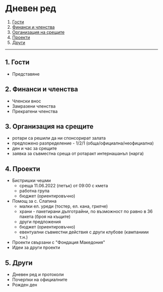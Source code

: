 # Дневен ред

1. [Гости](#1-гости)  
2. [Финанси и членства](#2-финанси-и-членства)  
3. [Организация на срещите](#3-организация-на-срещите)  
4. [Проекти](#4-проекти)  
5. [Други](#5-други)  

---

## 1. Гости

- Представяне

## 2. Финанси и членства

- Членски внос
- Замразени членства
- Прекратени членства

## 3. Организация на срещите

- ротари са решили да ни спонсорират залата
- предложено разпределение - 1/2/1 (обща/официална/неофициална)
- ден и час за срещите
- заявка за съвместна среща от ротаракт интернашанъл (нарга)

## 4. Проекти

- Бистришки чешми
  - среща 11.06.2022 (петък) от 09:00 с кмета
  - работна група
  - бюджет (ориентировъчно)
- Помощ за с. Слатина
  - малки ел. уреди (тостер, ел. кана, грилче)
  - храни - пакетирани дълготрайни, по възможност по равно в 36 пакета (броя на къщите)
  - други предложения
  - бюджет (ориентировъчно)
  - евентуални съвместни действия с други клубове (кампаниии т.н.)
- Проекти свързани с "Фондация Македония"
- Идеи за други проекти

## 5. Други

- Дневен ред и протоколи
- Почерпки на официалните
- Рожден ден